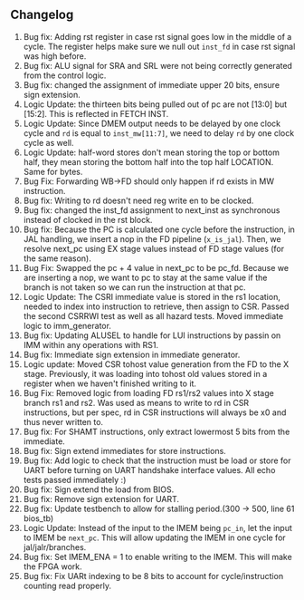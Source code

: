 ## Changelog
1. Bug fix: Adding rst register in case rst signal goes low in the middle of a cycle. The register helps make sure we null out `inst_fd` in case rst signal was high before.
2. Bug fix: ALU signal for SRA and SRL were not being correctly generated from the control logic. 
3. Bug fix: changed the assignment of immediate upper 20 bits, ensure sign extension. 
4. Logic Update: the thirteen bits being pulled out of pc are not [13:0] but [15:2]. This is reflected in FETCH INST.
5. Logic Update: Since DMEM output needs to be delayed by one clock cycle and `rd` is equal to `inst_mw[11:7]`, we need to delay `rd` by one clock cycle as well.
6. Logic Update: half-word stores don't mean storing the top or bottom half, they mean storing the bottom half into the top half LOCATION. Same for bytes.
7. Bug Fix: Forwarding WB->FD should only happen if rd exists in MW instruction.
8. Bug fix: Writing to rd doesn't need reg write en to be clocked.
9. Bug fix: changed the inst_fd assignment to next_inst as synchronous instead of clocked in the rst block.
10. Bug fix: Because the PC is calculated one cycle before the instruction, in JAL handling, we insert a nop in the FD pipeline (`x_is_jal`). Then, we resolve next_pc using EX stage values instead of FD stage values (for the same reason). 
11. Bug Fix: Swapped the pc + 4 value in next_pc to be pc_fd. Because we are inserting a nop, we want to pc to stay at the same value if the branch is not taken so we can run the instruction at that pc. 
12. Logic Update: The CSRI immediate value is stored in the rs1 location, needed to index into instruction to retrieve, then assign to CSR. Passed the second CSRRWI test as well as all hazard tests. Moved immediate logic to imm_generator. 
13. Bug fix: Updating ALUSEL to handle for LUI instructions by passin on IMM within any operations with RS1.
14. Bug fix: Immediate sign extension in immediate generator.
15. Logic update: Moved CSR tohost value generation from the FD to the X stage. Previously, it was loading into tohost old values stored in a register when we haven't finished writing to it. 
16. Bug Fix: Removed logic from loading FD rs1/rs2 values into X stage branch rs1 and rs2. Was used as means to write to rd in CSR instructions, but per spec, rd in CSR instructions will always be x0 and thus never written to.
17. Bug fix: For SHAMT instructions, only extract lowermost 5 bits from the immediate.
18. Bug fix: Sign extend immediates for store instructions.
19. Bug fix: Add logic to check that the instruction must be load or store for UART before turning on UART handshake interface values. All echo tests passed immediately :)
20. Bug fix: Sign extend the load from BIOS.
21. Bug fix: Remove sign extension for UART.
22. Bug fix: Update testbench to allow for stalling period.(300 -> 500, line 61 bios_tb)
23. Logic Update: Instead of the input to the IMEM being `pc_in`, let the input to IMEM be `next_pc`. This will allow updating the IMEM in one cycle for jal/jalr/branches.
24. Bug fix: Set IMEM_ENA = 1 to enable writing to the IMEM. This will make the FPGA work.
25. Bug fix: Fix UARt indexing to be 8 bits to account for cycle/instruction counting read properly.